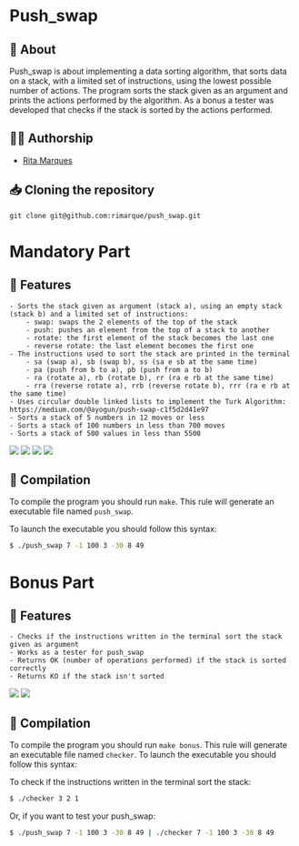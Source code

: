 # **Push_swap**

## :speech_balloon: **About**
Push_swap is about implementing a data sorting algorithm, that sorts data on a stack, with a limited set of instructions, using the lowest possible number of actions. 
The program sorts the stack given as an argument and prints the actions performed by the algorithm. 
As a bonus a tester was developed that checks if the stack is sorted by the actions performed.

## 🙋‍♀️ **Authorship**
- [Rita Marques](https://github.com/rimarque)

## :inbox_tray: **Cloning the repository**

```shell
git clone git@github.com:rimarque/push_swap.git 
```

# Mandatory Part

## 💎 **Features**
```
- Sorts the stack given as argument (stack a), using an empty stack (stack b) and a limited set of instructions:
	- swap: swaps the 2 elements of the top of the stack
	- push: pushes an element from the top of a stack to another
	- rotate: the first element of the stack becomes the last one
	- reverse rotate: the last element becomes the first one
- The instructions used to sort the stack are printed in the terminal
	- sa (swap a), sb (swap b), ss (sa e sb at the same time)
	- pa (push from b to a), pb (push from a to b)
	- ra (rotate a), rb (rotate b), rr (ra e rb at the same time)
	- rra (reverse rotate a), rrb (reverse rotate b), rrr (ra e rb at the same time)
- Uses circular double linked lists to implement the Turk Algorithm: https://medium.com/@ayogun/push-swap-c1f5d2d41e97
- Sorts a stack of 5 numbers in 12 moves or less
- Sorts a stack of 100 numbers in less than 700 moves
- Sorts a stack of 500 values in less than 5500
```
</tbody>
	<td><image src="img/mandatory.png"></td>
	<td><image src="img/5numbers.png"></td>
	<td><image src="img/100numbers.png"></td>
	<td><image src="img/500numbers.png"></td>
</tbody>

## :link: **Compilation**
To compile the program you should run `make`.
This rule will generate an executable file named `push_swap`.

To launch the executable you should follow this syntax:

```sh
$ ./push_swap 7 -1 100 3 -30 8 49
```

# Bonus Part

## 💎 **Features**
```
- Checks if the instructions written in the terminal sort the stack given as argument
- Works as a tester for push_swap
- Returns OK (number of operations performed) if the stack is sorted correctly
- Returns KO if the stack isn't sorted
```
<td><image src="img/checker_instructions.png"></td>
<td><image src="img/checker_push_swap.png"></td>

## :link: **Compilation**
To compile the program you should run `make bonus`.
This rule will generate an executable file named `checker`. To launch the executable you should follow this syntax:

To check if the instructions written in the terminal sort the stack:

```sh
$ ./checker 3 2 1
```
Or, if you want to test your push_swap:

```sh
$ ./push_swap 7 -1 100 3 -30 8 49 | ./checker 7 -1 100 3 -30 8 49
```
